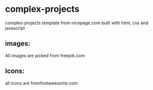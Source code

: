 # complex-projects
complex-projects template from nicepage.com built with html, css and javascript
## images:
All images are picked from freepik.com
## Icons:
all icons are fromfontawesome.com

